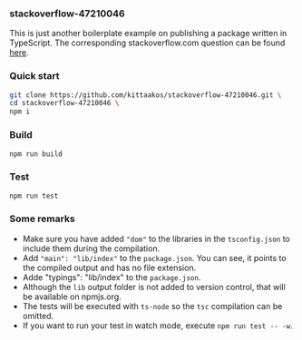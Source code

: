 ### stackoverflow-47210046

This is just another boilerplate example on publishing a package written in TypeScript.
The corresponding stackoverflow.com question can be found [here](https://stackoverflow.com/questions/47210046/how-to-publish-a-component-written-in-typescript-consumable-as-a-global-commonj).

### Quick start
```bash
git clone https://github.com/kittaakos/stackoverflow-47210046.git \
cd stackoverflow-47210046 \
npm i
```

### Build
```bash
npm run build
```

### Test
```bash
npm run test
```

### Some remarks
 - Make sure you have added `"dom"` to the libraries in the `tsconfig.json` to include them during the compilation.
 - Add `"main": "lib/index"` to the `package.json`. You can see, it points to the compiled output and has no file extension.
 - Adde "typings": "lib/index" to the `package.json`.
 - Although the `lib` output folder is not added to version control, that will be available on npmjs.org.
 - The tests will be executed with `ts-node` so the `tsc` compilation can be omitted.
 - If you want to run your test in watch mode, execute `npm run test -- -w`.